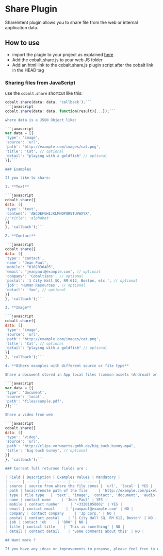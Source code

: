 # Share Plugin

ShareIntent plugin allows you to share file from the web or internal application data.

## How to use

* import the plugin to your project as explained [here](https://github.com/cobaltians/cobalt/wiki/Plugins-usage)
* Add the cobalt.share.js to your web JS folder
* Add an html link to the cobalt.share.js plugin script after the cobalt link in the HEAD tag

### Sharing files from JavaScript

use the `cobalt.share` shortcut like this:

```javascript
cobalt.share(data: data, 'callback');```
```javascript
cobalt.share(data: data, function(result){...});```

where data is a JSON Object like:

```javascript
var data = [{
'type': 'image',
'source': 'url',
'path': 'http://example.com/images/cat.png',
'title': 'Cat', // optional
'detail': "playing with a goldfish" // optional
}];```

### Examples

If you like to share:

1. **Text**

```javascript
cobalt.share({
data: [{
'type': 'text',
'content': 'ABCDEFGHIJKLMNOPQRSTUVWXYX',
//'title': 'alphabet'
}]
}, 'callback');```

2. **Contact**

```javascript
cobalt.share({
data: [{
'type': 'contact',
'name': 'Jean Paul',
'mobile': "0102030405",
'email': 'jeanpaul@example.com', // optional
'company': 'Cobaltians', // optional
'postal': '1 City Hall SQ, RM 612, Boston, etc.', // optional
'job': 'Human Resources', // optional
'detail': 'foo', // optional
}]
}, 'callback');```

3. **Image**

```javascript
cobalt.share({
data: [{
'type': 'image',
'source': 'url',
'path': 'http://example.com/images/cat.png',
'title': 'Cat', // optional
'detail': "playing with a goldfish" // optional
}]
}, 'callback');```

4. **Others examples with different source or file type**

Share a document stored in App local files (common assets (Android) or bundle (iOs))

```javascript
var data = [{
'type': 'document',
'source': 'local',
'path': 'files/sample.pdf',
}];```

Share a video from web

```javascript
cobalt.share({
data: [{
'type': 'video',
'source': 'url',
'path': "http://clips.vorwaerts-gmbh.de/big_buck_bunny.mp4",
'title': 'big buck bunny', // optional
}]
}, 'callback');```

### Current full returned fields are :

| Field | Description | Examples Values | Mandatory |
| ----- | ---- | ----------- | ----------- |
| source | source from where the file comes | 'url', 'local' | YES |
| path | local/remote path of the file     | 'http://example.com/pixel.png', 'files/pixel.png' | YES |
| type | file type   | 'text', 'image', 'contact', 'document', 'audio', 'video', 'data'| YES |
| name | contact name     | 'Jean Paul' | YES |
| mobile | contact number     | '+33201050602' | YES |
| email | contact email     | 'jeanpaul@example.com' | NO |
| company | contact company     | 'Jp Corp.' | NO |
| postal | contact postal    | '1 City Hall SQ, RM 612, Boston' | NO |
| job | contact job     | 'DRH' | NO |
| title | contact title    | 'This is something' | NO |
| detail | contact detail    | 'Some comments about this' | NO |

## Want more ?

If you have any ideas or improvements to propose, please feel free to do so in the issues tracker!

